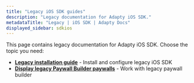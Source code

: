 ```yaml
---
title: "Legacy iOS SDK guides"
description: "Legacy documentation for Adapty iOS SDK."
metadataTitle: "Legacy | iOS SDK | Adapty Docs"
displayed_sidebar: sdkios
---
```


This page contains legacy documentation for Adapty iOS SDK. Choose the topic you need:

- **[Legacy installation guide](ios-legacy-install)** - Install and configure legacy iOS SDK
- **[Display legacy Paywall Builder paywalls](ios-display-legacy-pb-paywalls)** - Work with legacy paywall builder